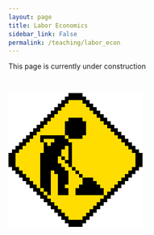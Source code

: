 ```yaml
---
layout: page
title: Labor Economics
sidebar_link: False
permalink: /teaching/labor_econ
---
```


This page is currently under construction

<br>

![under construction](../../assets/img/teaching_pics/under_construction.gif)
